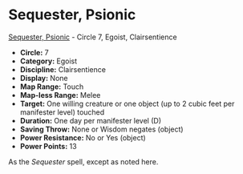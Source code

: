 # Sequester, Psionic

[Sequester, Psionic](/Psionics/S/SequesterPsionic.md) - Circle 7, Egoist, Clairsentience

- **Circle:** 7
- **Category:** Egoist
- **Discipline:** Clairsentience
- **Display:** None
- **Map Range:** Touch
- **Map-less Range:** Melee
- **Target:** One willing creature or one object (up to 2 cubic feet per manifester level) touched
- **Duration:** One day per manifester level (D)
- **Saving Throw:** None or Wisdom negates (object)
- **Power Resistance:** No or Yes (object)
- **Power Points:** 13

As the *Sequester* spell, except as noted here. 
